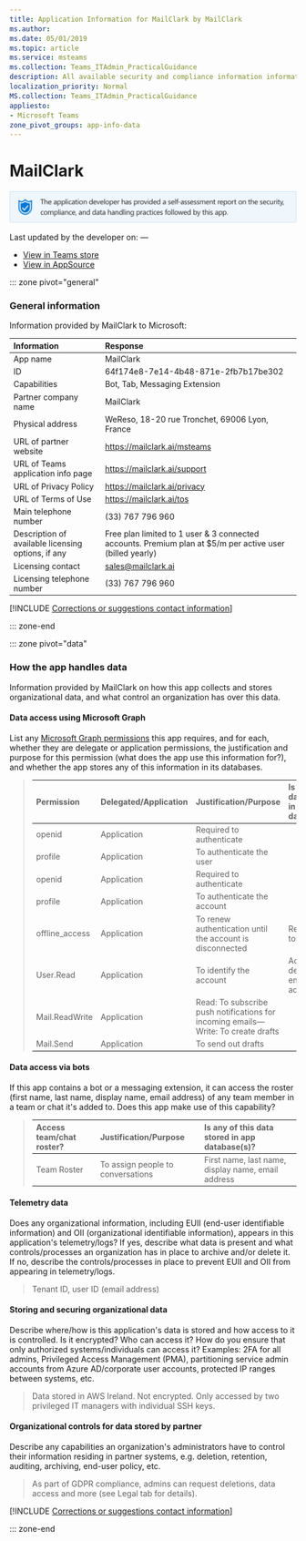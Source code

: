 ```yaml
---
title: Application Information for MailClark by MailClark
ms.author: 
ms.date: 05/01/2019
ms.topic: article
ms.service: msteams
ms.collection: Teams_ITAdmin_PracticalGuidance
description: All available security and compliance information information for MailClark, its data handling policies, its Microsoft Cloud App Security app catalog information, and security/compliance information in the CSA STAR registry.
localization_priority: Normal
MS.collection: Teams_ITAdmin_PracticalGuidance
appliesto:
- Microsoft Teams
zone_pivot_groups: app-info-data
---
```

# MailClark

<p></p><img alt="Self-attestation logo" src="./images/attested.png" width="650"/>
<p>Last updated by the developer on: —</p>

* <a href="https://teams.microsoft.com/l/app/64f174e8-7e14-4b48-871e-2fb7b17be302" target="_blank">View in Teams store</a>
* <a href="https://appsource.microsoft.com/en-us/product/office/WA104381679" target="_blank">View in AppSource</a>

::: zone pivot="general"

### General information

Information provided by MailClark to Microsoft:

| **Information** | **Response** |
|:----------------|:-------------|
| App name | MailClark |
| ID | 64f174e8-7e14-4b48-871e-2fb7b17be302 |
| Capabilities | Bot, Tab, Messaging Extension |
| Partner company name | MailClark |
| Physical address | WeReso, 18-20 rue Tronchet, 69006 Lyon, France |
| URL of partner website | <https://mailclark.ai/msteams> |
| URL of Teams application info page | <https://mailclark.ai/support> |
| URL of Privacy Policy | <https://mailclark.ai/privacy> |
| URL of Terms of Use | <https://mailclark.ai/tos> |
| Main telephone number | (33) 767 796 960 |
| Description of available licensing options, if any | Free plan limited to 1 user &amp; 3 connected accounts. Premium plan at $5/m per active user (billed yearly) |
| Licensing contact | sales@mailclark.ai |
| Licensing telephone number | (33) 767 796 960 |

 [!INCLUDE [Corrections or suggestions contact information](./includes/corrections-or-suggestions.md)]

::: zone-end

::: zone pivot="data"

### How the app handles data

Information provided by MailClark on how this app collects and stores organizational data, and what control an organization has over this data.

#### Data access using Microsoft Graph

List any [Microsoft Graph permissions](https://docs.microsoft.com/en-us/graph/permissions-reference) this app requires, and for each, whether they are delegate or application permissions, the justification and purpose for this permission (what does the app use this information for?), and whether the app stores any of this information in its databases.

>| **Permission**  | **Delegated/Application** | **Justification/Purpose** | **Is any of this data stored in app database(s)?** |
>|:----------------|:--------------------------|:--------------------------|:---------------------------------------------------|
>| openid | Application | Required to authenticate |  |
>| profile | Application | To authenticate the user |  |
>| openid | Application | Required to authenticate |  |
>| profile | Application | To authenticate the account |  |
>| offline_access | Application | To renew authentication until the account is disconnected | Refresh token |
>| User.Read | Application | To identify the account | Account details e.g. email address |
>| Mail.ReadWrite | Application | Read: To subscribe push notifications for incoming emails—Write: To create drafts |  |
>| Mail.Send | Application | To send out drafts |  |

#### Data access via bots

If this app contains a bot or a messaging extension, it can access the roster (first name, last name, display name, email address) of any team member in a team or chat it's added to. Does this app make use of this capability?


>| **Access team/chat roster?**  | **Justification/Purpose** | **Is any of this data stored in app database(s)?** |
>|:--------------------------------|:---------------------|:--------------------------|
>| Team Roster | To assign people to conversations | First name, last name, display name, email address |

#### Telemetry data

Does any organizational information, including EUII (end-user identifiable information) and OII (organizational identifiable information), appears in this application's telemetry/logs? If yes, describe what data is present and what controls/processes an organization has in place to archive and/or delete it. If no, describe the controls/processes in place to prevent EUII and OII from appearing in telemetry/logs.

>Tenant ID, user ID (email address)

#### Storing and securing organizational data

Describe where/how is this application's data is stored and how access to it is controlled. Is it encrypted? Who can access it? How do you ensure that only authorized systems/individuals can access it? Examples: 2FA for all admins, Privileged Access Management (PMA), partitioning service admin accounts from Azure AD/corporate user accounts, protected IP ranges between systems, etc.

>Data stored in AWS Ireland. Not encrypted. Only accessed by two privileged IT managers with individual SSH keys.

#### Organizational controls for data stored by partner

Describe any capabilities an organization's administrators have to control their information residing in partner systems, e.g. deletion, retention, auditing, archiving, end-user policy, etc.

>As part of GDPR compliance, admins can request deletions, data access and more (see Legal tab for details).

[!INCLUDE [Corrections or suggestions contact information](./includes/corrections-or-suggestions.md)]

::: zone-end


